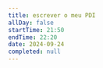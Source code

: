 ```yaml
---
title: escrever o meu PDI
allDay: false
startTime: 21:50
endTime: 22:20
date: 2024-09-24
completed: null
---
```

